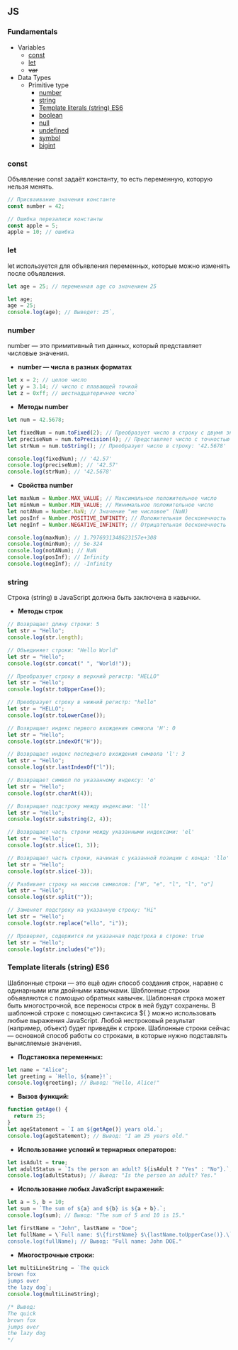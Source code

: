 ## JS

### Fundamentals

- Variables
  - [const](#const)
  - [let](#let)
  - ~~var~~
- Data Types
  - Primitive type
    - [number](#number)
    - [string](#string)
    - [Template literals (string) ES6](<#Template-literals-(string)-ES6>)
    - [boolean](#boolean)
    - [null](#null)
    - [undefined](#undefined)
    - [symbol](#symbol)
    - [bigint](#bigint)

### const

Объявление const задаёт константу, то есть переменную, которую нельзя менять.

```javascript
// Присваивание значения константе
const number = 42;
```

```javascript
// Ошибка перезаписи константы
const apple = 5;
apple = 10; // ошибка
```

### let

let используется для объявления переменных, которые можно изменять после объявления.

```javascript
let age = 25; // переменная age со значением 25
```

```javascript
let age;
age = 25;
console.log(age); // Выведет: 25`,
```

### number

number — это примитивный тип данных, который представляет числовые значения.

- **number — числа в разных форматах**

```javascript
let x = 2; // целое число
let y = 3.14; // число с плавающей точкой
let z = 0xff; // шестнадцатеричное число`
```

- **Методы number**

```javascript
let num = 42.5678;

let fixedNum = num.toFixed(2); // Преобразует число в строку с двумя знаками после запятой: '42.57'
let preciseNum = num.toPrecision(4); // Представляет число с точностью до четырех знаков: '42.57'
let strNum = num.toString(); // Преобразует число в строку: '42.5678'

console.log(fixedNum); // '42.57'
console.log(preciseNum); // '42.57'
console.log(strNum); // '42.5678'
```

- **Свойства number**

```javascript
let maxNum = Number.MAX_VALUE; // Максимальное положительное число
let minNum = Number.MIN_VALUE; // Минимальное положительное число
let notANum = Number.NaN; // Значение "не числовое" (NaN)
let posInf = Number.POSITIVE_INFINITY; // Положительная бесконечность
let negInf = Number.NEGATIVE_INFINITY; // Отрицательная бесконечность

console.log(maxNum); // 1.7976931348623157e+308
console.log(minNum); // 5e-324
console.log(notANum); // NaN
console.log(posInf); // Infinity
console.log(negInf); // -Infinity
```

### string

Строка (string) в JavaScript должна быть заключена в кавычки.

- **Методы строк**

```javascript
// Возвращает длину строки: 5
let str = "Hello";
console.log(str.length);
```

```javascript
// Объединяет строки: "Hello World"
let str = "Hello";
console.log(str.concat(" ", "World!"));
```

```javascript
// Преобразует строку в верхний регистр: "HELLO"
let str = "Hello";
console.log(str.toUpperCase());
```

```javascript
// Преобразует строку в нижний регистр: "hello"
let str = "HELLO";
console.log(str.toLowerCase());
```

```javascript
// Возвращает индекс первого вхождения символа 'H': 0
let str = "Hello";
console.log(str.indexOf("H"));
```

```javascript
// Возвращает индекс последнего вхождения символа 'l': 3
let str = "Hello";
console.log(str.lastIndexOf("l"));
```

```javascript
// Возвращает символ по указанному индексу: 'o'
let str = "Hello";
console.log(str.charAt(4));
```

```javascript
// Возвращает подстроку между индексами: 'll'
let str = "Hello";
console.log(str.substring(2, 4));
```

```javascript
// Возвращает часть строки между указанными индексами: 'el'
let str = "Hello";
console.log(str.slice(1, 3));
```

```javascript
// Возвращает часть строки, начиная с указанной позиции с конца: 'llo'
let str = "Hello";
console.log(str.slice(-3));
```

```javascript
// Разбивает строку на массив символов: ["H", "e", "l", "l", "o"]
let str = "Hello";
console.log(str.split(""));
```

```javascript
// Заменяет подстроку на указанную строку: "Hi"
let str = "Hello";
console.log(str.replace("ello", "i"));
```

```javascript
// Проверяет, содержится ли указанная подстрока в строке: true
let str = "Hello";
console.log(str.includes("e"));
```

### Template literals (string) ES6

Шаблонные строки — это ещё один способ создания строк, наравне с одинарными или двойными кавычками. Шаблонные строки объявляются с помощью обратных кавычек. Шаблонная строка может быть многострочной, все переносы строк в ней будут сохранены. В шаблонной строке с помощью синтаксиса ${ } можно использовать любые выражения JavaScript. Любой нестроковый результат (например, объект) будет приведён к строке. Шаблонные строки сейчас — основной способ работы со строками, в которые нужно подставлять вычисляемые значения.

- **Подстановка переменных:**

```javascript
let name = "Alice";
let greeting = `Hello, ${name}!`;
console.log(greeting); // Вывод: "Hello, Alice!"
```

- **Вызов функций:**

```javascript
function getAge() {
  return 25;
}
let ageStatement = `I am ${getAge()} years old.`;
console.log(ageStatement); // Вывод: "I am 25 years old."
```

- **Использование условий и тернарных операторов:**

```javascript
let isAdult = true;
let adultStatus = `Is the person an adult? ${isAdult ? "Yes" : "No"}.`;
console.log(adultStatus); // Вывод: "Is the person an adult? Yes."
```

- **Использование любых JavaScript выражений:**

```javascript
let a = 5, b = 10;
let sum = `The sum of ${a} and ${b} is ${a + b}.`;
console.log(sum); // Вывод: "The sum of 5 and 10 is 15."

let firstName = "John", lastName = "Doe";
let fullName = \`Full name: $\{firstName} $\{lastName.toUpperCase()}.\`;
console.log(fullName); // Вывод: "Full name: John DOE."
```

- **Многострочные строки:**

```javascript
let multiLineString = `The quick
brown fox
jumps over
the lazy dog`;
console.log(multiLineString);

/* Вывод:
The quick
brown fox
jumps over
the lazy dog
*/
```

